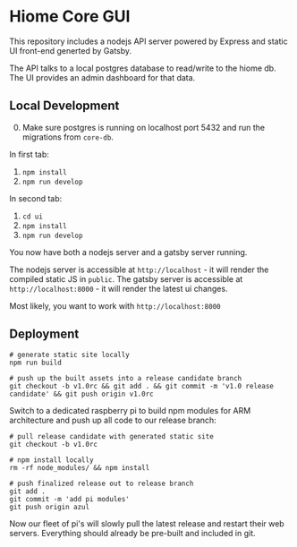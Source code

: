 # Hiome Core GUI

This repository includes a nodejs API server powered by Express and static UI front-end generted by Gatsby.

The API talks to a local postgres database to read/write to the hiome db. The UI provides an admin dashboard for that data.

## Local Development

0. Make sure postgres is running on localhost port 5432 and run the migrations from `core-db`.

In first tab:

1. `npm install`
2. `npm run develop`

In second tab:

1. `cd ui`
2. `npm install`
3. `npm run develop`

You now have both a nodejs server and a gatsby server running.

The nodejs server is accessible at `http://localhost` - it will render the compiled static JS in `public`.
The gatsby server is accessible at `http://localhost:8000` - it will render the latest ui changes.

Most likely, you want to work with `http://localhost:8000`

## Deployment

```console
# generate static site locally
npm run build

# push up the built assets into a release candidate branch
git checkout -b v1.0rc && git add . && git commit -m 'v1.0 release candidate' && git push origin v1.0rc
```

Switch to a dedicated raspberry pi to build npm modules for ARM architecture and push up all code to our release branch:

```console
# pull release candidate with generated static site
git checkout -b v1.0rc

# npm install locally
rm -rf node_modules/ && npm install

# push finalized release out to release branch
git add .
git commit -m 'add pi modules'
git push origin azul
```

Now our fleet of pi's will slowly pull the latest release and restart their web servers. Everything should already be pre-built and included in git.
